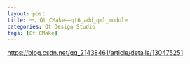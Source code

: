 ```yaml
---
layout: post
title: 一、Qt CMake——qt6_add_qml_module
categories: Qt Design Studio
tags: [Qt CMake]
---
```




https://blog.csdn.net/qq_21438461/article/details/130475251